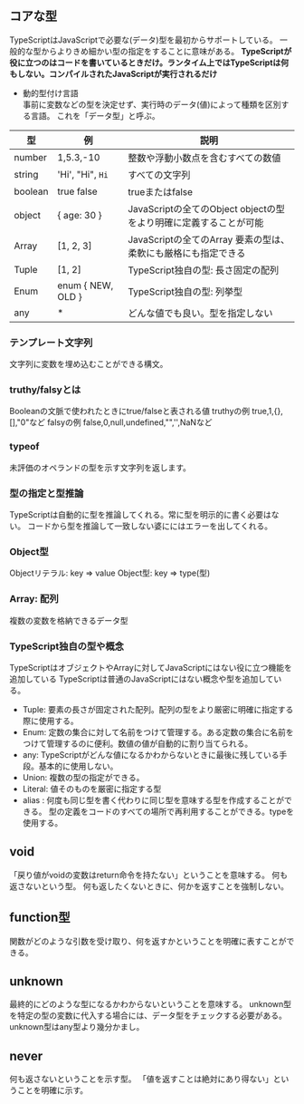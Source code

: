 ## コアな型
TypeScriptはJavaScriptで必要な(データ)型を最初からサポートしている。
一般的な型からよりきめ細かい型の指定をすることに意味がある。
**TypeScriptが役に立つのはコードを書いているときだけ。ランタイム上ではTypeScriptは何もしない。コンパイルされたJavaScriptが実行されるだけ**



* 動的型付け言語  
事前に変数などの型を決定せず、実行時のデータ(値)によって種類を区別する言語。
これを「データ型」と呼ぶ。

| 型 | 例 | 説明 |
| ---- | ---- | ---- |
| number | 1,5.3,-10 | 整数や浮動小数点を含むすべての数値 |
| string | 'Hi', "Hi", `Hi` | すべての文字列 |
| boolean | true false | trueまたはfalse |
| object | { age: 30 } | JavaScriptの全てのObject  objectの型をより明確に定義することが可能 |
| Array | [1, 2, 3] | JavaScriptの全てのArray  要素の型は、柔軟にも厳格にも指定できる |
| Tuple | [1, 2] | TypeScript独自の型: 長さ固定の配列 |
| Enum | enum { NEW, OLD } | TypeScript独自の型: 列挙型 |
| any | * | どんな値でも良い。型を指定しない |

### テンプレート文字列
文字列に変数を埋め込むことができる構文。

### truthy/falsyとは
Booleanの文脈で使われたときにtrue/falseと表される値
truthyの例
true,1,{},[],"0"など
falsyの例
false,0,null,undefined,"",'',NaNなど

### typeof
未評価のオペランドの型を示す文字列を返します。

### 型の指定と型推論
TypeScriptは自動的に型を推論してくれる。常に型を明示的に書く必要はない。
コードから型を推論して一致しない婆ににはエラーを出してくれる。

### Object型
Objectリテラル: key => value
Object型: key => type(型)

### Array: 配列
複数の変数を格納できるデータ型

### TypeScript独自の型や概念
TypeScriptはオブジェクトやArrayに対してJavaScriptにはない役に立つ機能を追加している
TypeScriptは普通のJavaScriptにはない概念や型を追加している。
  - Tuple: 要素の長さが固定された配列。配列の型をより厳密に明確に指定する際に使用する。
  - Enum: 定数の集合に対して名前をつけて管理する。ある定数の集合に名前をつけて管理するのに便利。数値の値が自動的に割り当てられる。
  - any: TypeScriptがどんな値になるかわからないときに最後に残している手段。基本的に使用しない。
  - Union: 複数の型の指定ができる。
  - Literal: 値そのものを厳密に指定する型
  - alias : 何度も同じ型を書く代わりに同じ型を意味する型を作成することができる。
          型の定義をコードのすべての場所で再利用することができる。typeを使用する。


## void
「戻り値がvoidの変数はreturn命令を持たない」ということを意味する。
何も返さないという型。
何も返したくないときに、何かを返すことを強制しない。

## function型
関数がどのような引数を受け取り、何を返すかということを明確に表すことができる。

## unknown
最終的にどのような型になるかわからないということを意味する。
unknown型を特定の型の変数に代入する場合には、データ型をチェックする必要がある。
unknown型はany型より幾分かまし。

## never
何も返さないということを示す型。
「値を返すことは絶対にあり得ない」ということを明確に示す。

